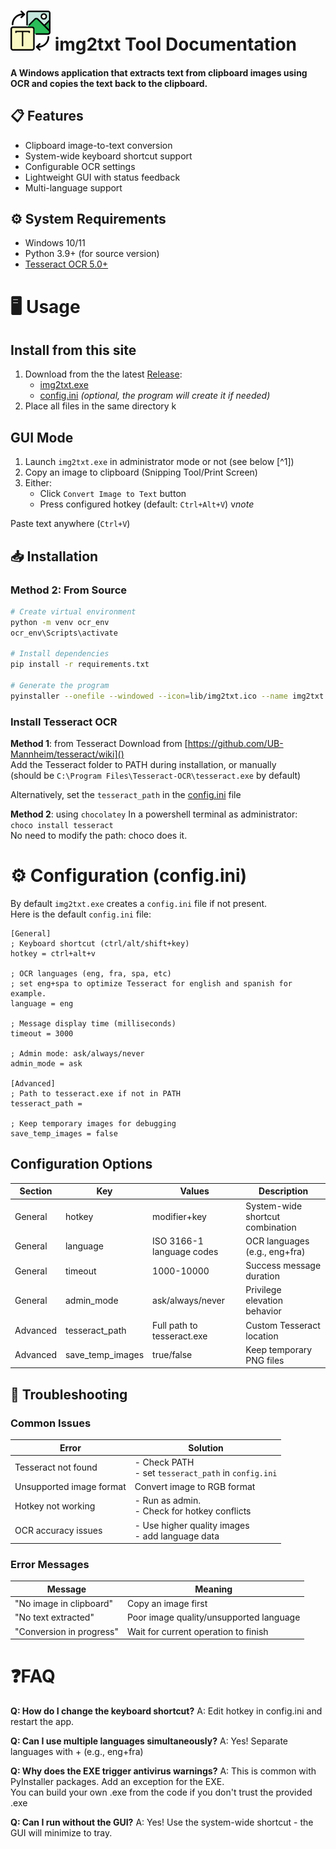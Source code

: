 # ![img2txt](lib/img2txt-small.png) img2txt Tool Documentation

#### A Windows application that extracts text from clipboard images using OCR and copies the text back to the clipboard.

## 📋 Features
- Clipboard image-to-text conversion
- System-wide keyboard shortcut support
- Configurable OCR settings
- Lightweight GUI with status feedback
- Multi-language support

## ⚙️ System Requirements
- Windows 10/11
- Python 3.9+ (for source version)
- [Tesseract OCR 5.0+](#tesseract)

# 🖥️ Usage
## Install from this site
1. Download from the the latest [Release](/releases/latest/download/):
   - [img2txt.exe](https://github.com/LucHenninot/img2txt/releases/download/v0.1.0/img2txt.exe)
   - [config.ini](https://github.com/LucHenninot/img2txt/releases/download/v0.1.0/config.ini) *(optional, the program will create it if needed)*
2. Place all files in the same directory
k
## GUI Mode
1. Launch `img2txt.exe` in administrator mode or not (see below [^1])
2. Copy an image to clipboard (Snipping Tool/Print Screen)
3. Either:
   - Click `Convert Image to Text` button
   - Press configured hotkey (default: `Ctrl+Alt+V`)
v*note*

Paste text anywhere (`Ctrl+V`)

## 📥 Installation

### Method 2: From Source
```bash
# Create virtual environment
python -m venv ocr_env
ocr_env\Scripts\activate

# Install dependencies
pip install -r requirements.txt 

# Generate the program
pyinstaller --onefile --windowed --icon=lib/img2txt.ico --name img2txt img2txt.py
```

### <a name="tesseract"></a>Install Tesseract OCR
**Method 1**: from Tesseract
Download from [https://github.com/UB-Mannheim/tesseract/wiki]()  
Add the Tesseract folder to PATH during installation, or manually  
(should be `C:\Program Files\Tesseract-OCR\tesseract.exe` by default)

Alternatively, set the `tesseract_path` in the [config.ini](#config) file

**Method 2**: using `chocolatey` 
In a powershell terminal as administrator:  
`choco install tesseract`  
No need to modify the path: choco does it.

# ⚙️ <a name="config"></a>Configuration (config.ini)

By default `img2txt.exe` creates a `config.ini` file if not present.  
Here is the default `config.ini` file:
```
[General]
; Keyboard shortcut (ctrl/alt/shift+key)
hotkey = ctrl+alt+v

; OCR languages (eng, fra, spa, etc)
; set eng+spa to optimize Tesseract for english and spanish for example.
language = eng

; Message display time (milliseconds)
timeout = 3000

; Admin mode: ask/always/never
admin_mode = ask

[Advanced]
; Path to tesseract.exe if not in PATH
tesseract_path = 

; Keep temporary images for debugging
save_temp_images = false
```

## Configuration Options
| Section | Key | Values | Description |
| ------- | --- | ------ | ----------- |
| General | hotkey | modifier+key | System-wide shortcut combination | 
| General | language | ISO 3166-1 language codes | OCR languages (e.g., eng+fra) |
| General | timeout |1000-10000 | Success message duration |
| General | admin_mode | ask/always/never | Privilege elevation behavior |
| Advanced | tesseract_path | Full path to tesseract.exe | Custom Tesseract location |
| Advanced | save_temp_images | true/false | Keep temporary PNG files |

## 🚨 Troubleshooting
### Common Issues
| Error | Solution |
| ----- | -------- |
| Tesseract not found | - Check PATH<br>- set `tesseract_path` in `config.ini` |
| Unsupported image format | Convert image to RGB format |
| Hotkey not working	| - Run as admin.<br>- Check for hotkey conflicts |
| OCR accuracy issues | - Use higher quality images<br>- add language data |

### Error Messages
| Message | Meaning |
| ------- | ------- |
| "No image in clipboard" | Copy an image first |
| "No text extracted" | Poor image quality/unsupported language |
| "Conversion in progress" | Wait for current operation to finish |


# ❓FAQ
**Q: How do I change the keyboard shortcut?**
A: Edit hotkey in config.ini and restart the app.

**Q: Can I use multiple languages simultaneously?**
A: Yes! Separate languages with + (e.g., eng+fra)

**Q: Why does the EXE trigger antivirus warnings?**
A: This is common with PyInstaller packages. Add an exception for the EXE.  
You can build your own .exe from the code if you don't trust the provided .exe

**Q: Can I run without the GUI?**
A: Yes! Use the system-wide shortcut - the GUI will minimize to tray.
